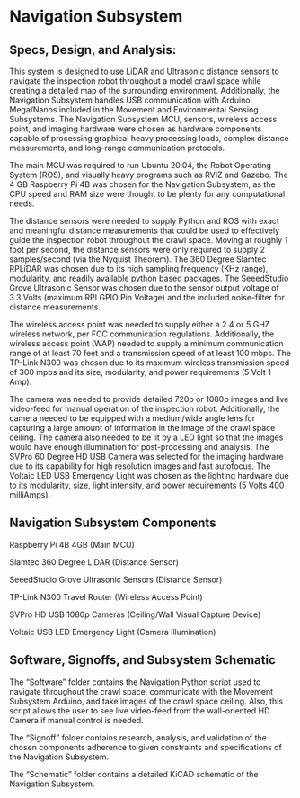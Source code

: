 # Navigation Subsystem 

## Specs, Design, and Analysis: 

This system is designed to use LiDAR and Ultrasonic distance sensors to navigate the inspection robot throughout a model crawl space while creating a detailed map of the surrounding environment. Additionally, the Navigation Subsystem handles USB communication with Arduino Mega/Nanos included in the Movement and Environmental Sensing Subsystems. The Navigation Subsystem MCU, sensors, wireless access point, and imaging hardware were chosen as hardware components capable of processing graphical heavy processing loads, complex distance measurements, and long-range communication protocols.  

The main MCU was required to run Ubuntu 20.04, the Robot Operating System (ROS), and visually heavy programs such as RVIZ and Gazebo. The 4 GB Raspberry Pi 4B was chosen for the Navigation Subsystem, as the CPU speed and RAM size were thought to be plenty for any computational needs. 

The distance sensors were needed to supply Python and ROS with exact and meaningful distance measurements that could be used to effectively guide the inspection robot throughout the crawl space. Moving at roughly 1 foot per second, the distance sensors were only required to supply 2 samples/second (via the Nyquist Theorem). The 360 Degree Slamtec RPLiDAR was chosen due to its high sampling frequency (KHz range), modularity, and readily available python based packages. The SeeedStudio Grove Ultrasonic Sensor was chosen due to the sensor output voltage of 3.3 Volts (maximum RPI GPIO Pin Voltage) and the included noise-filter for distance measurements.  

The wireless access point was needed to supply either a 2.4 or 5 GHZ wireless network, per FCC communication regulations. Additionally, the wireless access point (WAP) needed to supply a minimum communication range of at least 70 feet and a transmission speed of at least 100 mbps. The TP-Link N300 was chosen due to its maximum wireless transmission speed of 300 mpbs and its size, modularity, and power requirements (5 Volt 1 Amp).  

The camera was needed to provide detailed 720p or 1080p images and live video-feed for manual operation of the inspection robot. Additionally, the camera needed to be equipped with a medium/wide angle lens for capturing a large amount of information in the image of the crawl space ceiling. The camera also needed to be lit by a LED light so that the images would have enough illumination for post-processing and analysis. The SVPro 60 Degree HD USB Camera was selected for the imaging hardware due to its capability for high resolution images and fast autofocus. The Voltaic LED USB Emergency Light was chosen as the lighting hardware due to its modularity, size, light intensity, and power requirements (5 Volts 400 milliAmps).  

## Navigation Subsystem Components

Raspberry Pi 4B 4GB (Main MCU) 

Slamtec 360 Degree LiDAR (Distance Sensor) 

SeeedStudio Grove Ultrasonic Sensors (Distance Sensor) 

TP-Link N300 Travel Router (Wireless Access Point) 

SVPro HD USB 1080p Cameras (Ceiling/Wall Visual Capture Device) 

Voltaic USB LED Emergency Light (Camera Illumination) 

## Software, Signoffs, and Subsystem Schematic
The “Software” folder contains the Navigation Python script used to navigate throughout the crawl space, communicate with the Movement Subsystem Arduino, and take images of the crawl space ceiling. Also, this script allows the user to see live video-feed from the wall-oriented HD Camera if manual control is needed.  

The “Signoff” folder contains research, analysis, and validation of the chosen components  adherence to given constraints and specifications of the Navigation Subsystem.  

The “Schematic” folder contains a detailed KiCAD schematic of the Navigation Subsystem.  

